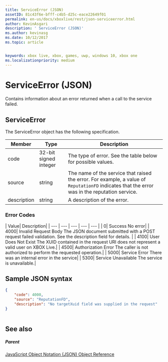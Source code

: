 ```yaml
---
title: ServiceError (JSON)
assetID: 81c43f6e-bfff-c4b5-d25c-eace22649f01
permalink: en-us/docs/xboxlive/rest/json-serviceerror.html
author: KevinAsgari
description: ' ServiceError (JSON)'
ms.author: kevinasg
ms.date: 10/12/2017
ms.topic: article


keywords: xbox live, xbox, games, uwp, windows 10, xbox one
ms.localizationpriority: medium
---
```



# ServiceError (JSON)
Contains information about an error returned when a call to the service failed. 
<a id="ID4EN"></a>

 
## ServiceError
 
The ServiceError object has the following specification.
 
| Member| Type| Description| 
| --- | --- | --- | 
| code| 32-bit signed integer | The type of error. See the table below for possible values. | 
| source| string | The name of the service that raised the error. For example, a value of <code>ReputationFD</code> indicates that the error was in the reputation service. | 
| description| string| A description of the error. | 
 
<a id="ID4EBC"></a>

 
### Error Codes
 
| Value| Description| 
| --- | --- | --- | --- | --- | 
| 0| Success No error| 
| 4000| Invalid Request Body The JSON document submitted with a POST request failed validation. See the description field for details. | 
| 4100| User Does Not Exist The XUID contained in the request URI does not represent a valid user on XBOX Live.| 
| 4500| Authorization Error The caller is not authorized to perform the requested operation.| 
| 5000| Service Error There was an internal error in the service| 
| 5300| Service Unavailable The service is unavailable.| 
   
<a id="ID4EQE"></a>

 
## Sample JSON syntax
 

```json
{
    "code": 4000,
    "source": "ReputationFD",
    "description": "No targetXuid field was supplied in the request"
}
    
```

  
<a id="ID4EZE"></a>

 
## See also
 
<a id="ID4E2E"></a>

 
##### Parent 

[JavaScript Object Notation (JSON) Object Reference](atoc-xboxlivews-reference-json.md)

   
